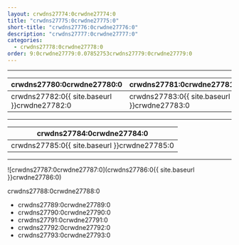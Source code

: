 ```yaml
---
layout: crwdns27774:0crwdne27774:0
title: "crwdns27775:0crwdne27775:0"
short-title: "crwdns27776:0crwdne27776:0"
description: "crwdns27777:0crwdne27777:0"
categories:
  - crwdns27778:0crwdne27778:0
order: 9:0crwdne27779:0.07852753crwdns27779:0crwdne27779:0
---
```

<hr />

| crwdns27780:0crwdne27780:0                   | crwdns27781:0crwdne27781:0                   |
| -------------------------------------------- | -------------------------------------------- |
| crwdns27782:0{{ site.baseurl }}crwdne27782:0 | crwdns27783:0{{ site.baseurl }}crwdne27783:0 |

<hr />

| crwdns27784:0crwdne27784:0                   |
| -------------------------------------------- |
| crwdns27785:0{{ site.baseurl }}crwdne27785:0 |

<hr />

![crwdns27787:0crwdne27787:0](crwdns27786:0{{ site.baseurl }}crwdne27786:0)

crwdns27788:0crwdne27788:0

- crwdns27789:0crwdne27789:0
- crwdns27790:0crwdne27790:0
- crwdns27791:0crwdne27791:0
- crwdns27792:0crwdne27792:0
- crwdns27793:0crwdne27793:0